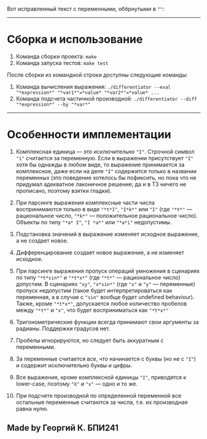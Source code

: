 Вот исправленный текст с переменными, обёрнутыми в `""`:  

---

# Сборка и использование

1) Команда сборки проекта: `make`  
2) Команда запуска тестов: `make test`  

После сборки из командной строки доступны следующие команды:  

1) Команда вычисления выражения: `./differentiator --eval "*expression*" "*var1*"=*value* "*var2*"=*value* ...`  
2) Команда подсчета частичной производной: `./differentiator --diff "*expression*" --by "*var*"`  

---

# Особенности имплементации

1) Комплексная единица — это исключительно `"I"`. Строчной символ `"i"` считается за переменную. Если в выражении присутствует `"I"` хотя бы однажды в любом виде, то выражение принимается за комплексное, даже если на деле `"I"` содержится только в названии переменных (это поведение хотелось бы пофиксить, но пока что не придумал адекватное лаконичное решение; да и в ТЗ ничего не прописано, поэтому взятки гладки).  

2) При парсинге выражения комплексные части числа воспринимаются только в виде `"*t*I"`, `"I*k*"` или `"I"` (где `"*t*"` — рациональное число, `"*k*"` — положительное рациональное число). Объекты по типу `"*a* I"`, `"I *a*"` или `"*a*i"` недопустимы.  

3) Подстановка значений в выражение изменяет исходное выражение, а не создает новое.  

4) Дифференцирование создает новое выражение, а не изменяет исходное.  

5) При парсинге выражения пропуск операций умножения в сценариях по типу `"*t*sin*"` и `"*t*x*"` (где `"*t*"` — рациональное число) допустим. В сценариях `"xy"`, `"x*sin*"` (где `"x"` и `"y"` — переменные) пропуск недопустим (такое будет интерпретироваться как переменная, а в случае с `"sin"` вообще будет undefined behaviour). Также, кроме `"*t*x*"`, допускается любое количество пробелов между `"*t*"` и `"x"`, что будет восприниматься как `"*t*x*"`  

6) Тригонометрические функции всегда принимают свои аргументы за радианы. Поддержки градусов нет.  

7) Пробелы игнорируются, но следует быть аккуратным с переменными.  

8) За переменные считается все, что начинается с буквы (но не с `"I"`) и содержит исключительно буквы и цифры.  

9) Все выражения, кроме комплексной единицы `"I"`, приводятся к lower-case, поэтому `"X"` и `"x"` — одно и то же.

10) При подсчете производной по определенной переменной все остальные переменные считаются за числа, т.е. их производная равна нулю.

## Made by Георгий К. БПИ241
